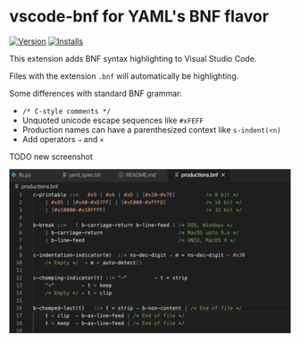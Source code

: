 
# vscode-bnf for YAML's BNF flavor
[![Version](https://vsmarketplacebadge.apphb.com/version/darthwalsh.vscode-bnf.svg)](https://marketplace.visualstudio.com/items?itemName=darthwalsh.vscode-bnf)
[![Installs](https://vsmarketplacebadge.apphb.com/installs/darthwalsh.vscode-bnf.svg)](https://marketplace.visualstudio.com/items?itemName=darthwalsh.vscode-bnf)

This extension adds BNF syntax highlighting to Visual Studio Code.

Files with the extension `.bnf` will automatically be highlighting.

Some differences with standard BNF grammar:

- `/* C-style comments */`
- Unquoted unicode escape sequences like `#xFEFF`
- Production names can have a parenthesized context like `s-indent(<n)`
- Add operators `⇒` and `×`

TODO new screenshot

![Syntax Highlighting](screenshot.png)
